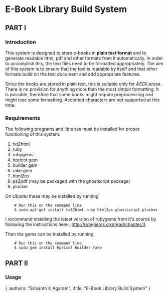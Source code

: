 # E-Book Library Build System

## PART I

### Introduction

This system is designed to store e-books in **plain text format** and to
generate readable html, pdf and other formats from it automatically. In
order to accomplish this, the text files need to be formatted appropriately.
The aim of this system is to ensure that the text is readable by itself and
that other formats build on the text document and add appropriate features.

Since the books are stored in plain text, this is suitable only for _ASCII
prose_. There is no provision for anything more than the most *simple*
formatting. It is possible, therefore that some books might require
preprocessing and might lose some formatting. Accented characters are not
supported at this time.

### Requirements

The following programs and libraries must be installed for proper
functioning of this system:

 1. txt2html
 2. ruby
 3. rubygems
 4. hpricot gem
 5. builder gem
 6. rake gem
 6. html2ps
 7. ps2pdf (may be packaged with the ghostscript package)
 8. plucker

On Ubuntu these may be installed by running

        # Run this on the command line
        $ sudo apt-get install txt2html ruby html2ps ghostscript plucker

I recommend installing the latest version of rubygems from it's source by
following the instructions here : http://rubygems.org/read/chapter/3

Then the gems can be installed by running

        # Run this on the command line
        $ sudo gem install hpricot builder rake

## PART II

### Usage

{ :authors: "Srikanth K Agaram", :title: "E-Book Library Build System" }
